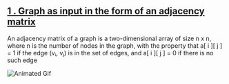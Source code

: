 ## [1 . Graph as input in the form of an adjacency matrix ](https://github.com/BibhabenduMukherjee/Graphs/blob/main/graphCppVersion/GraphInputAdjMatrix.cpp)
An adjacency matrix of a graph is a two-dimensional array of size n x n, where n is the number of nodes in the graph, with the property that a[ i ][ j ] = 1 if the edge (vᵢ, vⱼ) is in the set of edges, and a[ i ][ j ] = 0 if there is no such edge



![Animated Gif](https://lh6.googleusercontent.com/RJXRgXqBBveetZajhikyA8q29MhMzKKDUXH0WuQb9-k7owhUIi6rZxqvyU-gNicg7HqRYHOE44_C5ojbCpQlbi0QDIn2ZuwWUA6LD5wYSWz6ehdDthINzqofzZ5NZJyEbShmYhJmn7j7IZFlhvyh_uY)
